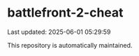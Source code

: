 # battlefront-2-cheat

Last updated: 2025-06-01 05:29:59

This repository is automatically maintained.
